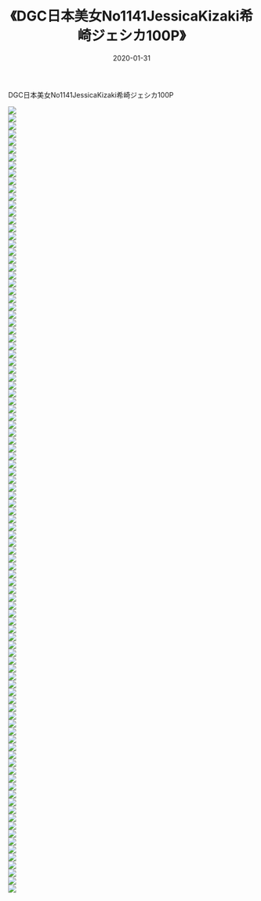 ﻿---
layout: post
title:  《DGC日本美女No1141JessicaKizaki希崎ジェシカ100P》
date:   2020-01-31
img: http://img.660000.xyz/Sharelink/性感/2020/DGC日本美女No1141JessicaKizaki希崎ジェシカ100P/000.jpg
categories: [美女, 清纯, 唯美]
---

DGC日本美女No1141JessicaKizaki希崎ジェシカ100P

  ![](http://img.660000.xyz/Sharelink/性感/2020/DGC日本美女No1141JessicaKizaki希崎ジェシカ100P/001.jpg) <br> ![](http://img.660000.xyz/Sharelink/性感/2020/DGC日本美女No1141JessicaKizaki希崎ジェシカ100P/002.jpg) <br> ![](http://img.660000.xyz/Sharelink/性感/2020/DGC日本美女No1141JessicaKizaki希崎ジェシカ100P/003.jpg) <br> ![](http://img.660000.xyz/Sharelink/性感/2020/DGC日本美女No1141JessicaKizaki希崎ジェシカ100P/004.jpg) <br> ![](http://img.660000.xyz/Sharelink/性感/2020/DGC日本美女No1141JessicaKizaki希崎ジェシカ100P/005.jpg) <br> ![](http://img.660000.xyz/Sharelink/性感/2020/DGC日本美女No1141JessicaKizaki希崎ジェシカ100P/006.jpg) <br> ![](http://img.660000.xyz/Sharelink/性感/2020/DGC日本美女No1141JessicaKizaki希崎ジェシカ100P/007.jpg) <br> ![](http://img.660000.xyz/Sharelink/性感/2020/DGC日本美女No1141JessicaKizaki希崎ジェシカ100P/008.jpg) <br> ![](http://img.660000.xyz/Sharelink/性感/2020/DGC日本美女No1141JessicaKizaki希崎ジェシカ100P/009.jpg) <br> ![](http://img.660000.xyz/Sharelink/性感/2020/DGC日本美女No1141JessicaKizaki希崎ジェシカ100P/010.jpg) <br> ![](http://img.660000.xyz/Sharelink/性感/2020/DGC日本美女No1141JessicaKizaki希崎ジェシカ100P/011.jpg) <br> ![](http://img.660000.xyz/Sharelink/性感/2020/DGC日本美女No1141JessicaKizaki希崎ジェシカ100P/012.jpg) <br> ![](http://img.660000.xyz/Sharelink/性感/2020/DGC日本美女No1141JessicaKizaki希崎ジェシカ100P/013.jpg) <br> ![](http://img.660000.xyz/Sharelink/性感/2020/DGC日本美女No1141JessicaKizaki希崎ジェシカ100P/014.jpg) <br> ![](http://img.660000.xyz/Sharelink/性感/2020/DGC日本美女No1141JessicaKizaki希崎ジェシカ100P/015.jpg) <br> ![](http://img.660000.xyz/Sharelink/性感/2020/DGC日本美女No1141JessicaKizaki希崎ジェシカ100P/016.jpg) <br> ![](http://img.660000.xyz/Sharelink/性感/2020/DGC日本美女No1141JessicaKizaki希崎ジェシカ100P/017.jpg) <br> ![](http://img.660000.xyz/Sharelink/性感/2020/DGC日本美女No1141JessicaKizaki希崎ジェシカ100P/018.jpg) <br> ![](http://img.660000.xyz/Sharelink/性感/2020/DGC日本美女No1141JessicaKizaki希崎ジェシカ100P/019.jpg) <br> ![](http://img.660000.xyz/Sharelink/性感/2020/DGC日本美女No1141JessicaKizaki希崎ジェシカ100P/020.jpg) <br> ![](http://img.660000.xyz/Sharelink/性感/2020/DGC日本美女No1141JessicaKizaki希崎ジェシカ100P/021.jpg) <br> ![](http://img.660000.xyz/Sharelink/性感/2020/DGC日本美女No1141JessicaKizaki希崎ジェシカ100P/022.jpg) <br> ![](http://img.660000.xyz/Sharelink/性感/2020/DGC日本美女No1141JessicaKizaki希崎ジェシカ100P/023.jpg) <br> ![](http://img.660000.xyz/Sharelink/性感/2020/DGC日本美女No1141JessicaKizaki希崎ジェシカ100P/024.jpg) <br> ![](http://img.660000.xyz/Sharelink/性感/2020/DGC日本美女No1141JessicaKizaki希崎ジェシカ100P/025.jpg) <br> ![](http://img.660000.xyz/Sharelink/性感/2020/DGC日本美女No1141JessicaKizaki希崎ジェシカ100P/026.jpg) <br> ![](http://img.660000.xyz/Sharelink/性感/2020/DGC日本美女No1141JessicaKizaki希崎ジェシカ100P/027.jpg) <br> ![](http://img.660000.xyz/Sharelink/性感/2020/DGC日本美女No1141JessicaKizaki希崎ジェシカ100P/028.jpg) <br> ![](http://img.660000.xyz/Sharelink/性感/2020/DGC日本美女No1141JessicaKizaki希崎ジェシカ100P/029.jpg) <br> ![](http://img.660000.xyz/Sharelink/性感/2020/DGC日本美女No1141JessicaKizaki希崎ジェシカ100P/030.jpg) <br> ![](http://img.660000.xyz/Sharelink/性感/2020/DGC日本美女No1141JessicaKizaki希崎ジェシカ100P/031.jpg) <br> ![](http://img.660000.xyz/Sharelink/性感/2020/DGC日本美女No1141JessicaKizaki希崎ジェシカ100P/032.jpg) <br> ![](http://img.660000.xyz/Sharelink/性感/2020/DGC日本美女No1141JessicaKizaki希崎ジェシカ100P/033.jpg) <br> ![](http://img.660000.xyz/Sharelink/性感/2020/DGC日本美女No1141JessicaKizaki希崎ジェシカ100P/034.jpg) <br> ![](http://img.660000.xyz/Sharelink/性感/2020/DGC日本美女No1141JessicaKizaki希崎ジェシカ100P/035.jpg) <br> ![](http://img.660000.xyz/Sharelink/性感/2020/DGC日本美女No1141JessicaKizaki希崎ジェシカ100P/036.jpg) <br> ![](http://img.660000.xyz/Sharelink/性感/2020/DGC日本美女No1141JessicaKizaki希崎ジェシカ100P/037.jpg) <br> ![](http://img.660000.xyz/Sharelink/性感/2020/DGC日本美女No1141JessicaKizaki希崎ジェシカ100P/038.jpg) <br> ![](http://img.660000.xyz/Sharelink/性感/2020/DGC日本美女No1141JessicaKizaki希崎ジェシカ100P/039.jpg) <br> ![](http://img.660000.xyz/Sharelink/性感/2020/DGC日本美女No1141JessicaKizaki希崎ジェシカ100P/040.jpg) <br> ![](http://img.660000.xyz/Sharelink/性感/2020/DGC日本美女No1141JessicaKizaki希崎ジェシカ100P/041.jpg) <br> ![](http://img.660000.xyz/Sharelink/性感/2020/DGC日本美女No1141JessicaKizaki希崎ジェシカ100P/042.jpg) <br> ![](http://img.660000.xyz/Sharelink/性感/2020/DGC日本美女No1141JessicaKizaki希崎ジェシカ100P/043.jpg) <br> ![](http://img.660000.xyz/Sharelink/性感/2020/DGC日本美女No1141JessicaKizaki希崎ジェシカ100P/044.jpg) <br> ![](http://img.660000.xyz/Sharelink/性感/2020/DGC日本美女No1141JessicaKizaki希崎ジェシカ100P/045.jpg) <br> ![](http://img.660000.xyz/Sharelink/性感/2020/DGC日本美女No1141JessicaKizaki希崎ジェシカ100P/046.jpg) <br> ![](http://img.660000.xyz/Sharelink/性感/2020/DGC日本美女No1141JessicaKizaki希崎ジェシカ100P/047.jpg) <br> ![](http://img.660000.xyz/Sharelink/性感/2020/DGC日本美女No1141JessicaKizaki希崎ジェシカ100P/048.jpg) <br> ![](http://img.660000.xyz/Sharelink/性感/2020/DGC日本美女No1141JessicaKizaki希崎ジェシカ100P/049.jpg) <br> ![](http://img.660000.xyz/Sharelink/性感/2020/DGC日本美女No1141JessicaKizaki希崎ジェシカ100P/050.jpg) <br> ![](http://img.660000.xyz/Sharelink/性感/2020/DGC日本美女No1141JessicaKizaki希崎ジェシカ100P/051.jpg) <br> ![](http://img.660000.xyz/Sharelink/性感/2020/DGC日本美女No1141JessicaKizaki希崎ジェシカ100P/052.jpg) <br> ![](http://img.660000.xyz/Sharelink/性感/2020/DGC日本美女No1141JessicaKizaki希崎ジェシカ100P/053.jpg) <br> ![](http://img.660000.xyz/Sharelink/性感/2020/DGC日本美女No1141JessicaKizaki希崎ジェシカ100P/054.jpg) <br> ![](http://img.660000.xyz/Sharelink/性感/2020/DGC日本美女No1141JessicaKizaki希崎ジェシカ100P/055.jpg) <br> ![](http://img.660000.xyz/Sharelink/性感/2020/DGC日本美女No1141JessicaKizaki希崎ジェシカ100P/056.jpg) <br> ![](http://img.660000.xyz/Sharelink/性感/2020/DGC日本美女No1141JessicaKizaki希崎ジェシカ100P/057.jpg) <br> ![](http://img.660000.xyz/Sharelink/性感/2020/DGC日本美女No1141JessicaKizaki希崎ジェシカ100P/058.jpg) <br> ![](http://img.660000.xyz/Sharelink/性感/2020/DGC日本美女No1141JessicaKizaki希崎ジェシカ100P/059.jpg) <br> ![](http://img.660000.xyz/Sharelink/性感/2020/DGC日本美女No1141JessicaKizaki希崎ジェシカ100P/060.jpg) <br> ![](http://img.660000.xyz/Sharelink/性感/2020/DGC日本美女No1141JessicaKizaki希崎ジェシカ100P/061.jpg) <br> ![](http://img.660000.xyz/Sharelink/性感/2020/DGC日本美女No1141JessicaKizaki希崎ジェシカ100P/062.jpg) <br> ![](http://img.660000.xyz/Sharelink/性感/2020/DGC日本美女No1141JessicaKizaki希崎ジェシカ100P/063.jpg) <br> ![](http://img.660000.xyz/Sharelink/性感/2020/DGC日本美女No1141JessicaKizaki希崎ジェシカ100P/064.jpg) <br> ![](http://img.660000.xyz/Sharelink/性感/2020/DGC日本美女No1141JessicaKizaki希崎ジェシカ100P/065.jpg) <br> ![](http://img.660000.xyz/Sharelink/性感/2020/DGC日本美女No1141JessicaKizaki希崎ジェシカ100P/066.jpg) <br> ![](http://img.660000.xyz/Sharelink/性感/2020/DGC日本美女No1141JessicaKizaki希崎ジェシカ100P/067.jpg) <br> ![](http://img.660000.xyz/Sharelink/性感/2020/DGC日本美女No1141JessicaKizaki希崎ジェシカ100P/068.jpg) <br> ![](http://img.660000.xyz/Sharelink/性感/2020/DGC日本美女No1141JessicaKizaki希崎ジェシカ100P/069.jpg) <br> ![](http://img.660000.xyz/Sharelink/性感/2020/DGC日本美女No1141JessicaKizaki希崎ジェシカ100P/070.jpg) <br> ![](http://img.660000.xyz/Sharelink/性感/2020/DGC日本美女No1141JessicaKizaki希崎ジェシカ100P/071.jpg) <br> ![](http://img.660000.xyz/Sharelink/性感/2020/DGC日本美女No1141JessicaKizaki希崎ジェシカ100P/072.jpg) <br> ![](http://img.660000.xyz/Sharelink/性感/2020/DGC日本美女No1141JessicaKizaki希崎ジェシカ100P/073.jpg) <br> ![](http://img.660000.xyz/Sharelink/性感/2020/DGC日本美女No1141JessicaKizaki希崎ジェシカ100P/074.jpg) <br> ![](http://img.660000.xyz/Sharelink/性感/2020/DGC日本美女No1141JessicaKizaki希崎ジェシカ100P/075.jpg) <br> ![](http://img.660000.xyz/Sharelink/性感/2020/DGC日本美女No1141JessicaKizaki希崎ジェシカ100P/076.jpg) <br> ![](http://img.660000.xyz/Sharelink/性感/2020/DGC日本美女No1141JessicaKizaki希崎ジェシカ100P/077.jpg) <br> ![](http://img.660000.xyz/Sharelink/性感/2020/DGC日本美女No1141JessicaKizaki希崎ジェシカ100P/078.jpg) <br> ![](http://img.660000.xyz/Sharelink/性感/2020/DGC日本美女No1141JessicaKizaki希崎ジェシカ100P/079.jpg) <br> ![](http://img.660000.xyz/Sharelink/性感/2020/DGC日本美女No1141JessicaKizaki希崎ジェシカ100P/080.jpg) <br> ![](http://img.660000.xyz/Sharelink/性感/2020/DGC日本美女No1141JessicaKizaki希崎ジェシカ100P/081.jpg) <br> ![](http://img.660000.xyz/Sharelink/性感/2020/DGC日本美女No1141JessicaKizaki希崎ジェシカ100P/082.jpg) <br> ![](http://img.660000.xyz/Sharelink/性感/2020/DGC日本美女No1141JessicaKizaki希崎ジェシカ100P/083.jpg) <br> ![](http://img.660000.xyz/Sharelink/性感/2020/DGC日本美女No1141JessicaKizaki希崎ジェシカ100P/084.jpg) <br> ![](http://img.660000.xyz/Sharelink/性感/2020/DGC日本美女No1141JessicaKizaki希崎ジェシカ100P/085.jpg) <br> ![](http://img.660000.xyz/Sharelink/性感/2020/DGC日本美女No1141JessicaKizaki希崎ジェシカ100P/086.jpg) <br> ![](http://img.660000.xyz/Sharelink/性感/2020/DGC日本美女No1141JessicaKizaki希崎ジェシカ100P/087.jpg) <br> ![](http://img.660000.xyz/Sharelink/性感/2020/DGC日本美女No1141JessicaKizaki希崎ジェシカ100P/088.jpg) <br> ![](http://img.660000.xyz/Sharelink/性感/2020/DGC日本美女No1141JessicaKizaki希崎ジェシカ100P/089.jpg) <br> ![](http://img.660000.xyz/Sharelink/性感/2020/DGC日本美女No1141JessicaKizaki希崎ジェシカ100P/090.jpg) <br> ![](http://img.660000.xyz/Sharelink/性感/2020/DGC日本美女No1141JessicaKizaki希崎ジェシカ100P/091.jpg) <br> ![](http://img.660000.xyz/Sharelink/性感/2020/DGC日本美女No1141JessicaKizaki希崎ジェシカ100P/092.jpg) <br> ![](http://img.660000.xyz/Sharelink/性感/2020/DGC日本美女No1141JessicaKizaki希崎ジェシカ100P/093.jpg) <br> ![](http://img.660000.xyz/Sharelink/性感/2020/DGC日本美女No1141JessicaKizaki希崎ジェシカ100P/094.jpg) <br> ![](http://img.660000.xyz/Sharelink/性感/2020/DGC日本美女No1141JessicaKizaki希崎ジェシカ100P/095.jpg) <br> ![](http://img.660000.xyz/Sharelink/性感/2020/DGC日本美女No1141JessicaKizaki希崎ジェシカ100P/096.jpg) <br> ![](http://img.660000.xyz/Sharelink/性感/2020/DGC日本美女No1141JessicaKizaki希崎ジェシカ100P/097.jpg) <br> ![](http://img.660000.xyz/Sharelink/性感/2020/DGC日本美女No1141JessicaKizaki希崎ジェシカ100P/098.jpg) <br> ![](http://img.660000.xyz/Sharelink/性感/2020/DGC日本美女No1141JessicaKizaki希崎ジェシカ100P/099.jpg) <br> ![](http://img.660000.xyz/Sharelink/性感/2020/DGC日本美女No1141JessicaKizaki希崎ジェシカ100P/100.jpg) <br>